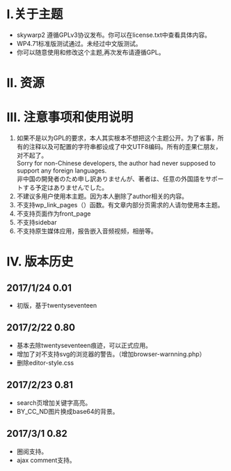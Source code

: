 # I.关于主题 #

- skywarp2 遵循GPLv3协议发布。你可以在license.txt中查看具体内容。
- WP4.71标准版测试通过。未经过中文版测试。
- 你可以随意使用和修改这个主题,再次发布请遵循GPL。

# II. 资源 #

# III. 注意事项和使用说明 #
1. 如果不是以为GPL的要求，本人其实根本不想把这个主题公开。为了省事，所有的注释以及可配置的字符串都设成了中文UTF8编码。所有的歪果仁朋友，对不起了。    
	Sorry for non-Chinese developers, the author had never supposed to support any foreign languages.     
	非中国の開発者のため申し訳ありませんが、著者は、任意の外国語をサポートする予定はありませんでした。
2. 不建议多用户使用本主题。因为本人删除了author相关的内容。
3. 不支持wp_link_pages（）函数。有文章内部分页需求的人请勿使用本主题。
4. 不支持页面作为front_page
5. 不支持sidebar
6. 不支持原生媒体应用，报告嵌入音频视频，相册等。

# IV. 版本历史 #

## 2017/1/24 0.01 ##

- 初版，基于twentyseventeen


## 2017/2/22 0.80 ##

- 基本去除twentyseventeen痕迹，可以正式应用。
- 增加了对不支持svg的浏览器的警告。（增加browser-warnning.php）
- 删除editor-style.css

## 2017/2/23 0.81 ##

- search页增加关键字高亮。
- BY_CC_ND图片换成base64的背景。

## 2017/3/1 0.82 ##

- 圈阅支持。
- ajax comment支持。

